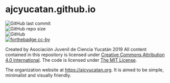 # ajcyucatan.github.io
![GitHub last commit](https://img.shields.io/github/last-commit/ajcyucatan/ajcyucatan.github.io?style=for-the-badge) <br>
![GitHub repo size](https://img.shields.io/github/repo-size/ajcyucatan/ajcyucatan.github.io?style=for-the-badge) <br>
![GitHub](https://img.shields.io/github/license/ajcyucatan/ajcyucatan.github.io?style=for-the-badge) <br>
[![forthebadge cc-by](http://ForTheBadge.com/images/badges/cc-by.svg)](https://creativecommons.org/licenses/by/4.0)

Created by Asociación Juvenil de Ciencia Yucatán 2019 All content contained in this repository is licensed under [Creative Commons Attribution 4.0 International](https://creativecommons.org/licenses/by/4.0/ "CC BY 4.0"). The code is licensed under [The MIT License](https://mit-license.org "MIT License").

The organization website at https://ajcyucatan.org. It is aimed to be simple, minimalist and visually friendly.
